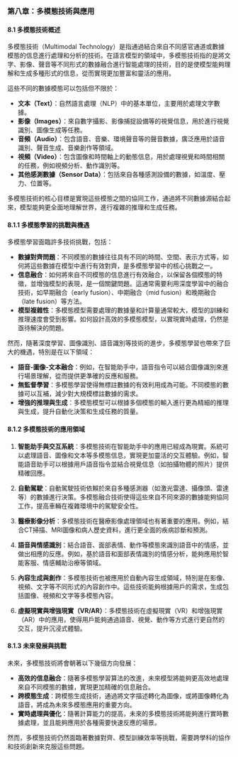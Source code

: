 ### **第八章：多模態技術與應用**

#### **8.1 多模態技術概述**

多模態技術（Multimodal Technology）是指通過結合來自不同感官通道或數據模態的信息進行處理和分析的技術。在語言模型的領域中，多模態技術指的是將文字、影像、聲音等不同形式的數據融合進行智能處理的技術，目的是使模型能夠理解和生成多種形式的信息，從而實現更加豐富和靈活的應用。

這些不同的數據模態可以包括但不限於：

- **文本（Text）**：自然語言處理（NLP）中的基本單位，主要用於處理文字數據。
- **影像（Images）**：來自數字攝影、影像捕捉設備等的視覺信息，用於進行視覺識別、圖像生成等任務。
- **音頻（Audio）**：包含語音、音樂、環境聲音等的聲音數據，廣泛應用於語音識別、聲音生成、音樂創作等領域。
- **視頻（Video）**：包含圖像和時間軸上的動態信息，用於處理視覺和時間相關的任務，例如視頻分析、動作識別等。
- **其他感測數據（Sensor Data）**：包括來自各種感測設備的數據，如溫度、壓力、位置等。

多模態技術的核心目標是實現這些模態之間的協同工作，通過將不同數據源結合起來，模型能夠更全面地理解世界，進行複雜的推理和生成任務。

#### **8.1.1 多模態學習的挑戰與機遇**

多模態學習面臨許多技術挑戰，包括：

- **數據對齊問題**：不同模態的數據往往具有不同的時間、空間、表示方式等，如何將這些數據在模型中進行有效對齊，是多模態學習中的核心挑戰之一。
- **信息融合**：如何將來自不同模態的信息進行有效融合，以保留各個模態的特徵，並增強模型的表現，是一個關鍵問題。這通常需要利用深度學習中的融合技術，如早期融合（early fusion）、中期融合（mid fusion）和晚期融合（late fusion）等方法。
- **模型複雜性**：多模態模型需要處理的數據量和計算量通常較大，模型的訓練和推理速度會受到影響。如何設計高效的多模態模型，以實現實時處理，仍然是亟待解決的問題。

然而，隨著深度學習、圖像識別、語音識別等技術的進步，多模態學習也帶來了巨大的機遇，特別是在以下領域：

- **語音-圖像-文本融合**：例如，在智能助手中，語音指令可以結合圖像識別來進行場景理解，從而提供更準確的反應和服務。
- **無監督學習**：多模態學習使得無標註數據的有效利用成為可能。不同模態的數據可以互補，減少對大規模標註數據的需求。
- **增強的推理與生成**：多模態模型可以根據多個模態的輸入進行更為精細的推理與生成，提升自動化決策和生成任務的質量。

#### **8.1.2 多模態技術的應用領域**

1. **智能助手與交互系統**：多模態技術在智能助手中的應用已經成為現實。系統可以處理語音、圖像和文本等多模態信息，實現更加靈活的交互體驗。例如，智能語音助手可以根據用戶語音指令並結合視覺信息（如拍攝物體的照片）提供精確回應。

2. **自動駕駛**：自動駕駛技術依賴於來自多種感測器（如激光雷達、攝像頭、雷達等）的數據進行決策。多模態融合技術使得這些來自不同來源的數據能夠協同工作，提高車輛在複雜環境中的駕駛安全性。

3. **醫療影像分析**：多模態技術在醫療影像處理領域也有著重要的應用。例如，結合CT掃描、MRI圖像和病人歷史資料，進行更全面的疾病診斷和預測。

4. **語音與情感識別**：結合語音、面部表情、動作等模態來識別語音中的情感，並做出相應的反應。例如，基於語音和面部表情識別的情感分析，能夠應用於智能客服、情感輔助治療等領域。

5. **內容生成與創作**：多模態技術也被應用於自動內容生成領域，特別是在影像、視頻、文字等不同形式的內容創作中。這些技術能夠根據用戶的需求，生成包括圖像、視頻和文字等多模態內容。

6. **虛擬現實與增強現實（VR/AR）**：多模態技術在虛擬現實（VR）和增強現實（AR）中的應用，使得用戶能夠通過語音、視覺、動作等方式進行更自然的交互，提升沉浸式體驗。

#### **8.1.3 未來發展與挑戰**

未來，多模態技術將會朝著以下幾個方向發展：

- **高效的信息融合**：隨著多模態學習算法的改進，未來模型將能夠更高效地處理來自不同模態的數據，實現更加精確的信息融合。
- **跨模態生成**：跨模態生成技術，通過將文字描述轉化為圖像，或將圖像轉化為語音，將成為未來多模態應用的重要方向。
- **實時處理與優化**：隨著計算能力的提高，未來的多模態技術將能夠進行實時數據處理，並且能夠應用於各種需要快速反應的場景。

然而，多模態技術仍然面臨著數據對齊、模型訓練效率等挑戰，需要跨學科的協作和技術創新來克服這些問題。